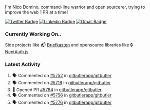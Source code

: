 
I'm Nico Domino, command-line warrior and open sourcerer, trying to improve the web 1 PR at a time!

[![Twitter Badge](https://img.shields.io/badge/-@ndom91-1ca0f1?style=flat-square&labelColor=1ca0f1&logo=twitter&logoColor=white&link=https://twitter.com/ndom91)](https://twitter.com/ndom91) [![Linkedin Badge](https://img.shields.io/badge/-ndom91-blue?style=flat-square&logo=Linkedin&logoColor=white&link=https://www.linkedin.com/in/ndom91/)](https://www.linkedin.com/in/ndom91/) [![Gmail Badge](https://img.shields.io/badge/-yo@ndo.dev-c14438?style=flat-square&logo=mail.ru&logoColor=white&link=mailto:yo@ndo.dev)](mailto:yo@ndo.dev)

### Currently Working On..

Side projects like 📬 [Briefkasten](https://briefkastenhq.com) and opensource libraries like 🔒 [NextAuth.js](https://github.com/nextauthjs/next-auth).

<!--START_SECTION_PROFILE_VIEWS:readme-info-->
<!--END_SECTION_PROFILE_VIEWS:readme-info-->

<!--START_SECTION_DAILY_COMMIT:readme-info-->
<!--END_SECTION_DAILY_COMMIT:readme-info-->

<!--START_SECTION_WEEKLY_COMMIT:readme-info-->
<!--END_SECTION_WEEKLY_COMMIT:readme-info-->

### Latest Activity

<!--START_SECTION:activity-->
1. 🗣 Commented on [#5752](https://github.com/gitbutlerapp/gitbutler/issues/5752#issuecomment-2527631695) in [gitbutlerapp/gitbutler](https://github.com/gitbutlerapp/gitbutler)
2. 🗣 Commented on [#5718](https://github.com/gitbutlerapp/gitbutler/issues/5718#issuecomment-2527556632) in [gitbutlerapp/gitbutler](https://github.com/gitbutlerapp/gitbutler)
3. 💪 Opened PR [#5784](https://github.com/gitbutlerapp/gitbutler/pull/5784) in [gitbutlerapp/gitbutler](https://github.com/gitbutlerapp/gitbutler)
4. 🗣 Commented on [#5756](https://github.com/gitbutlerapp/gitbutler/pull/5756#issuecomment-2527498658) in [gitbutlerapp/gitbutler](https://github.com/gitbutlerapp/gitbutler)
5. 🗣 Commented on [#5776](https://github.com/gitbutlerapp/gitbutler/issues/5776#issuecomment-2526372857) in [gitbutlerapp/gitbutler](https://github.com/gitbutlerapp/gitbutler)
<!--END_SECTION:activity-->
